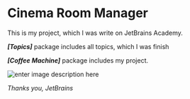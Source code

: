 # Cinema Room Manager

This is my project, which I was write on JetBrains Academy.

***[Topics]*** package includes all topics, which I was finish

***[Coffee Machine]*** package includes my project.


![enter image description here](https://pbs.twimg.com/profile_images/1276465732923129856/A_SdJ_cW_400x400.jpg)


*Thanks you, JetBrains* 
